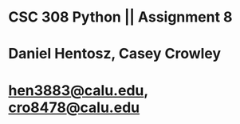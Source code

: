 # CSC 308 Python || Assignment 8
# Daniel Hentosz,  Casey Crowley
# hen3883@calu.edu, cro8478@calu.edu
